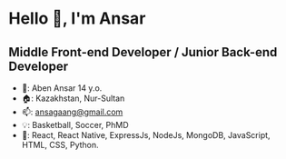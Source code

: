 # Hello 👋, I'm Ansar
## Middle Front-end Developer / Junior Back-end Developer

- 👨: Aben Ansar 14 y.o.
- 🏠: Kazakhstan, Nur-Sultan
- 📫: ansagaang@gmail.com
- 💡: Basketball, Soccer, PhMD
- 🔑: React, React Native, ExpressJs, NodeJs, MongoDB, JavaScript, HTML, CSS, Python.
